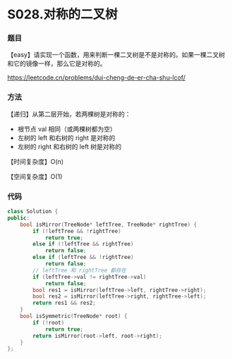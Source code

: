 # S028.对称的二叉树

### 题目

【easy】请实现一个函数，用来判断一棵二叉树是不是对称的。如果一棵二叉树和它的镜像一样，那么它是对称的。

<https://leetcode.cn/problems/dui-cheng-de-er-cha-shu-lcof/>

### 方法

【递归】从第二层开始，若两棵树是对称的：

- 根节点 val 相同（或两棵树都为空）
- 左树的 left 和右树的 right 是对称的
- 左树的 right 和右树的 left 树是对称的

【时间复杂度】O(n)

【空间复杂度】O(1)

### 代码

```cpp
class Solution {
public:
    bool isMirror(TreeNode* leftTree, TreeNode* rightTree) {
        if (!leftTree && !rightTree)
            return true;
        else if (!leftTree && rightTree)
            return false;
        else if (leftTree && !rightTree)
            return false;
        // leftTree 和 rightTree 都存在
        if (leftTree->val != rightTree->val)
            return false;
        bool res1 = isMirror(leftTree->left, rightTree->right);
        bool res2 = isMirror(leftTree->right, rightTree->left);
        return res1 && res2;
    }
    bool isSymmetric(TreeNode* root) {
        if (!root)
            return true;
        return isMirror(root->left, root->right);
    }
};
```

